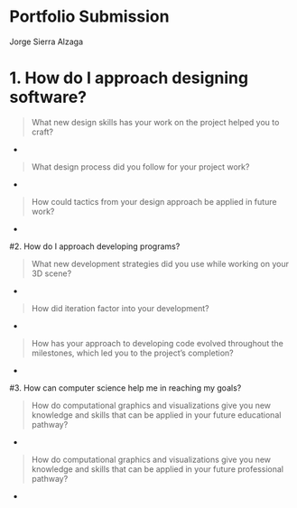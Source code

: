 # Portfolio Submission
Jorge Sierra Alzaga

# 1. How do I approach designing software?
>What new design skills has your work on the project helped you to craft?
-

>What design process did you follow for your project work?
-

>How could tactics from your design approach be applied in future work?
-

#2. How do I approach developing programs? 
>What new development strategies did you use while working on your 3D scene?
-

>How did iteration factor into your development?
-

>How has your approach to developing code evolved throughout the milestones, which led you to the project’s completion?
-

#3. How can computer science help me in reaching my goals?
>How do computational graphics and visualizations give you new knowledge and skills that can be applied in your future educational pathway?
-

>How do computational graphics and visualizations give you new knowledge and skills that can be applied in your future professional pathway?
-
